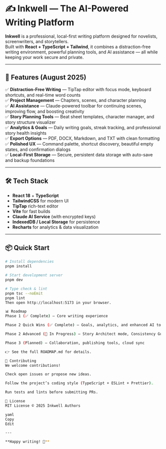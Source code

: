 # ✍️ Inkwell — The AI-Powered Writing Platform

**Inkwell** is a professional, local-first writing platform designed for novelists, screenwriters, and storytellers.  
Built with **React + TypeScript + Tailwind**, it combines a distraction-free writing environment, powerful planning tools, and AI assistance — all while keeping your work secure and private.

---

## 🚀 Features (August 2025)

✅ **Distraction-Free Writing** — TipTap editor with focus mode, keyboard shortcuts, and real-time word counts  
✅ **Project Management** — Chapters, scenes, and character planning  
✅ **AI Assistance** — Claude-powered toolbar for continuing scenes, improving flow, and boosting creativity  
✅ **Story Planning Tools** — Beat sheet templates, character manager, and story structure visualizer  
✅ **Analytics & Goals** — Daily writing goals, streak tracking, and professional story health insights  
✅ **Export Options** — PDF, DOCX, Markdown, and TXT with clean formatting  
✅ **Polished UX** — Command palette, shortcut discovery, beautiful empty states, and confirmation dialogs  
✅ **Local-First Storage** — Secure, persistent data storage with auto-save and backup foundations

---

## 🛠️ Tech Stack

- **React 18** + **TypeScript**
- **TailwindCSS** for modern UI  
- **TipTap** rich-text editor  
- **Vite** for fast builds  
- **Claude AI Service** (with encrypted keys)  
- **IndexedDB / Local Storage** for persistence  
- **Recharts** for analytics & data visualization  

---

## 📦 Quick Start

```bash
# Install dependencies
pnpm install

# Start development server
pnpm dev

# Type check & lint
pnpm tsc --noEmit
pnpm lint
Then open http://localhost:5173 in your browser.

📊 Roadmap
Phase 1 (✅ Complete) — Core writing experience

Phase 2 Quick Wins (✅ Complete) — Goals, analytics, and enhanced AI toolbar

Phase 2 Advanced (🚧 In Progress) — Story Architect mode, Consistency Guardian, Timeline view

Phase 3 (Planned) — Collaboration, publishing tools, cloud sync

👉 See the full ROADMAP.md for details.

🤝 Contributing
We welcome contributions!

Check open issues or propose new ideas.

Follow the project’s coding style (TypeScript + ESLint + Prettier).

Run tests and lints before submitting PRs.

📜 License
MIT License © 2025 Inkwell Authors

yaml
Copy
Edit

---

**Happy writing! 📝**
